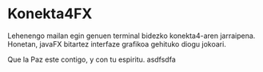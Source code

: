 # Konekta4FX
Lehenengo mailan egin genuen terminal bidezko konekta4-aren jarraipena.
Honetan, javaFX bitartez interfaze grafikoa gehituko diogu jokoari.

Que la Paz este contigo, y con tu espiritu.
asdfsdfa
